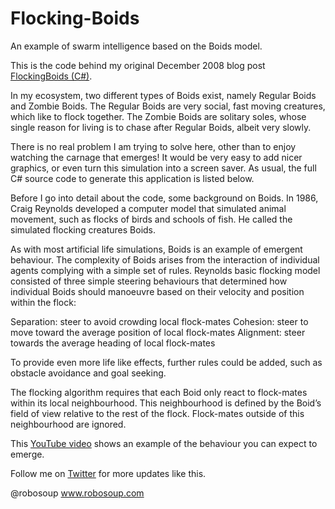 # Flocking-Boids
An example of swarm intelligence based on the Boids model.

This is the code behind my original December 2008 blog post [FlockingBoids (C#)](http://www.robosoup.com/2008/12/flocking-boids-c.html).

In my ecosystem, two different types of Boids exist, namely Regular Boids and Zombie Boids. The Regular Boids are very social, fast moving creatures, which like to flock together. The Zombie Boids are solitary soles, whose single reason for living is to chase after Regular Boids, albeit very slowly.

There is no real problem I am trying to solve here, other than to enjoy watching the carnage that emerges! It would be very easy to add nicer graphics, or even turn this simulation into a screen saver. As usual, the full C# source code to generate this application is listed below.

Before I go into detail about the code, some background on Boids. In 1986, Craig Reynolds developed a computer model that simulated animal movement, such as flocks of birds and schools of fish. He called the simulated flocking creatures Boids.

As with most artificial life simulations, Boids is an example of emergent behaviour. The complexity of Boids arises from the interaction of individual agents complying with a simple set of rules. Reynolds basic flocking model consisted of three simple steering behaviours that determined how individual Boids should manoeuvre based on their velocity and position within the flock:

Separation: steer to avoid crowding local flock-mates
Cohesion: steer to move toward the average position of local flock-mates
Alignment: steer towards the average heading of local flock-mates

To provide even more life like effects, further rules could be added, such as obstacle avoidance and goal seeking.

The flocking algorithm requires that each Boid only react to flock-mates within its local neighbourhood. This neighbourhood is defined by the Boid’s field of view relative to the rest of the flock. Flock-mates outside of this neighbourhood are ignored.

This [YouTube video](https://youtu.be/HBvin3jXjsQ) shows an example of the behaviour you can expect to emerge.

Follow me on [Twitter](https://twitter.com/Robosoup) for more updates like this.

@robosoup
www.robosoup.com
